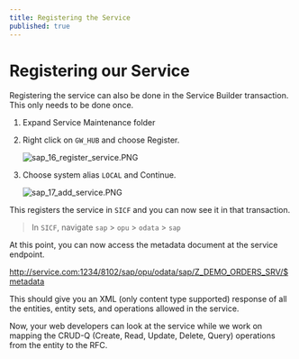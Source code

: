 ```yaml
---
title: Registering the Service
published: true
---
```


# Registering our Service

Registering the service can also be done in the Service Builder transaction. This only needs to be done once.

1. Expand Service Maintenance folder
1. Right click on `GW_HUB` and choose Register.

    ![sap_16_register_service.PNG]({{site.baseurl}}/img/sap_16_register_service.PNG)

1. Choose system alias `LOCAL` and Continue.

    ![sap_17_add_service.PNG]({{site.baseurl}}/img/sap_17_add_service.PNG)

This registers the service in `SICF` and you can now see it in that transaction.

> In `SICF`, navigate `sap` > `opu` > `odata` > `sap`

At this point, you can now access the metadata document at the service endpoint.

http://service.com:1234/8102/sap/opu/odata/sap/Z_DEMO_ORDERS_SRV/$metadata

This should give you an XML (only content type supported) response of all the entities, entity sets, and operations allowed in the service.

Now, your web developers can look at the service while we work on mapping the CRUD-Q (Create, Read, Update, Delete, Query) operations from the entity to the RFC.
